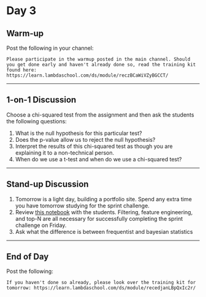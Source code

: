 # Day 3

## Warm-up
Post the following in your channel:
```
Please participate in the warmup posted in the main channel. Should you get done early and haven't already done so, read the training kit found here: https://learn.lambdaschool.com/ds/module/reczBCaWiVZyBGCCT/
```


---


## 1-on-1 Discussion
Choose a chi-squared test from the assignment and then ask the students the following questions:
1. What is the null hypothesis for this particular test?
2. Does the p-value allow us to reject the null hypothesis?
3. Interpret the results of this chi-squared test as though you are explaining it to a non-technical person.
4. When do we use a t-test and when do we use a chi-squared test?


---


## Stand-up Discussion
1. Tomorrow is a light day, building a portfolio site. Spend any extra time you have tomorrow studying for the sprint challenge.
2. Review [this notebook](https://colab.research.google.com/drive/1KtvdA8_oZj76dulTC3Fii7c6Latpw4Xb) with the students. Filtering, feature engineering, and top-N are all necessary for successfully completing the sprint challenge on Friday.
3. Ask what the difference is between frequentist and bayesian statistics

---


## End of Day
Post the following:
```
If you haven't done so already, please look over the training kit for tomorrow: https://learn.lambdaschool.com/ds/module/recedjanLBpQxIc2r/
```
